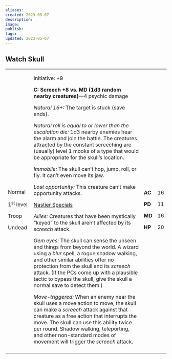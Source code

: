 ```yaml
---
aliases: 
created: 2023-05-07
description: 
image: 
publish: 
tags: 
updated: 2023-05-07
---
```


## Watch Skull

<table>
<colgroup>
<col style="width: 16%" />
<col style="width: 72%" />
<col style="width: 5%" />
<col style="width: 5%" />
</colgroup>
<tbody>
<tr class="odd">
<td><p>Normal</p>
<p>1<sup>st</sup> level</p>
<p>Troop</p>
<p>Undead</p></td>
<td><p>Initiative: +9</p>
<p><strong>C: Screech +8 vs. MD (1d3 random nearby creatures)</strong>—4
psychic damage</p>
<p><em>Natural 16+:</em> The target is stuck (save ends).</p>
<p><em>Natural roll is equal to or lower than the escalation die:</em>
1d3 nearby enemies hear the alarm and join the battle. The creatures
attracted by the constant screeching are (usually) level 1 mooks of a
type that would be appropriate for the skull’s location.</p>
<p><em>Immobile:</em> The skull can’t hop, jump, roll, or fly. It can’t
even move its jaw.</p>
<p><em>Lost opportunity:</em> This creature can’t make opportunity
attacks.</p>
<p><u>Nastier Specials</u></p>
<p><em>Allies:</em> Creatures that have been mystically “keyed” to the
skull aren’t affected by its <em>screech</em> attack.</p>
<p><em>Gem eyes:</em> The skull can sense the unseen and things from
beyond the world. A wizard using a <em>blur</em> spell, a rogue shadow
walking, and other similar abilities offer no protection from the skull
and its <em>screech</em> attack. (If the PCs come up with a plausible
tactic to bypass the skull, give the skull a normal save to detect
them.)</p>
<p><em>Move-triggered:</em> When an enemy near the skull uses a move
action to move, the skull can make a <em>screech</em> attack against
that creature as a free action that interrupts the move. The skull can
use this ability twice per round. Shadow walking, teleporting, and other
non-standard modes of movement will trigger the <em>screech</em>
attack.</p></td>
<td><p><strong>AC</strong></p>
<p><strong>PD</strong></p>
<p><strong>MD</strong></p>
<p><strong>HP</strong></p></td>
<td><p>16</p>
<p>11</p>
<p>16</p>
<p>20</p></td>
</tr>
<tr class="even">
<td></td>
<td></td>
<td></td>
<td></td>
</tr>
</tbody>
</table>

